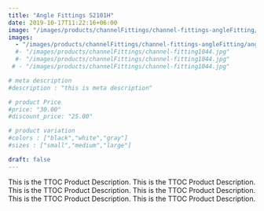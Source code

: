 ```yaml
---
title: "Angle Fittings S2101H"
date: 2019-10-17T11:22:16+06:00
image: "/images/products/channelFittings/channel-fittings-angleFitting/anglefittingsS2101H(FM2101).png"
images: 
  - "/images/products/channelFittings/channel-fittings-angleFitting/anglefittingsS2101H(FM2101).png"
  #- "/images/products/channelFittings/channel-fitting1044.jpg"
  #- "/images/products/channelFittings/channel-fitting1044.jpg"
 # - "/images/products/channelFittings/channel-fitting1044.jpg"

# meta description
#description : "this is meta description"

# product Price
#price: "30.00"
#discount_price: "25.00"

# product variation
#colors : ["black","white","gray"]
#sizes : ["small","medium","large"]

draft: false
---
```


This is the TTOC Product Description. This is the TTOC Product Description. This is the TTOC Product Description. This is the TTOC Product Description. This is the TTOC Product Description. This is the TTOC Product Description. 